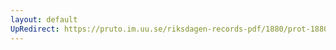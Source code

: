 ```yaml
---
layout: default
UpRedirect: https://pruto.im.uu.se/riksdagen-records-pdf/1880/prot-1880--ak--056/prot-1880--ak--056_003.pdf
---
```

